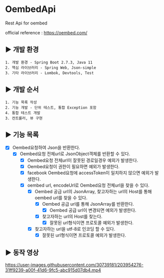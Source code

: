 # OembedApi
Rest Api for oembed

official reference : https://oembed.com/

## ▶ 개발 환경
	1. 개발 환경 - Spring Boot 2.7.3, Java 11
    2. 핵심 라이브러리 - Spring Web, Json-simple
    3. 기타 라이브러리 - Lombok, Devtools, Test

## ▶ 개발 순서
    1. 기능 목록 작성
    2. 기능 개발 - 단위 테스트, 통합 Exception 포함
    4. 통합 테스트 개발
    3. 컨트롤러, 뷰 구현

## ▶ 기능 목록
- [x] Oembed요청하여 Json을 반환한다.
  - [x] Oembed요청 전체url로 JsonObject객체를 반환할 수 있다.
    - [x] Oembed요청 전체url이 잘못된 경로일경우 예외가 발생한다.
    - [x] Oembed요청이 권한이 필요하면 예외가 발생한다.
    - [x] facebook Oembed요청에 accessToken이 일치하지 않으면 예외가 발생한다.
    - [x] oembed url, encodeUrl로 Oembed요청 전체url을 찾을 수 있다.
      - [x] Oembed 공급 url의 JsonArray, 찾고자하는 url의 Host를 통해 oembed url를 찾을 수 있다.
        - [x] Oembed 공급 url를 통해 JsonArray를 반환한다.
          - [x] Oembed 공급 url이 변경되면 예외가 발생한다.
        - [x] 찾고자하는 url의 Host를 찾는다.
          - [x] 잘못된 url형식이면 프로토콜 예외가 발생한다.
      - [x] 찾고자하는 url을 utf-8로 인코딩 할 수 있다.
        - [x] 잘못된 url형식이면 프로토콜 예외가 발생한다.

## ▶ 동작 영상
https://user-images.githubusercontent.com/30739181/203954276-31ff9239-a00f-41d6-9fc5-abc915d07db4.mp4
